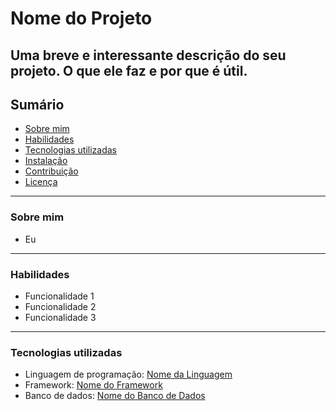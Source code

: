 # Nome do Projeto

Uma breve e interessante descrição do seu projeto. O que ele faz e por que é útil.
---
## Sumário

* [Sobre mim](#sobre-mim)
* [Habilidades](#habilidades)
* [Tecnologias utilizadas](#tecnologias-utilizadas)
* [Instalação](#instalação)
* [Contribuição](#contribuição)
* [Licença](#licença)
---
### Sobre mim
- Eu
---
### Habilidades

* Funcionalidade 1
* Funcionalidade 2
* Funcionalidade 3
---
### Tecnologias utilizadas

* Linguagem de programação: [Nome da Linguagem](link-para-a-documentação)
* Framework: [Nome do Framework](link-para-a-documentação)
* Banco de dados: [Nome do Banco de Dados](link-para-a-documentação)
